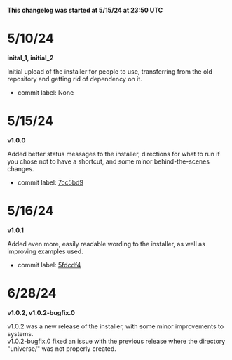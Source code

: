 **This changelog was started at 5/15/24 at 23:50 UTC**

# 5/10/24
**inital_1, initial_2**

Initial upload of the installer for people to use, transferring from the old repository and getting rid of dependency on it.
- commit label: None

# 5/15/24
**v1.0.0**

Added better status messages to the installer, directions for what to run if you chose not to have a shortcut, and some minor behind-the-scenes changes.
  - commit label: [7cc5bd9](https://github.com/SketchedDoughnut/SDA/commit/7aecbfd1db0e1fa195eecbe62ba6dc5f6654743c)

# 5/16/24
**v1.0.1**

Added even more, easily readable wording to the installer, as well as improving examples used.
  - commit label: [5fdcdf4](https://github.com/SketchedDoughnut/SDA/commit/5fdcdf4ea6b261149753f5d2c802859b78d932a2)

# 6/28/24
**v1.0.2, v1.0.2-bugfix.0**

v1.0.2 was a new release of the installer, with some minor improvements to systems. <br>
v1.0.2-bugfix.0 fixed an issue with the previous release where the directory "universe/" was not properly created.